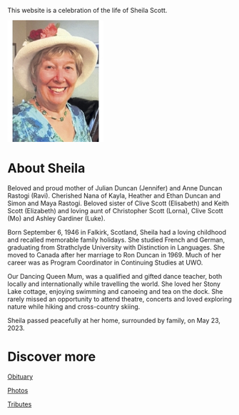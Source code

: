 This website is a celebration of the life of Sheila Scott.

<img src="./assets/sheila.jpg" alt="Sheila Scott"/>

# About Sheila

Beloved and proud mother of Julian Duncan (Jennifer) and Anne Duncan Rastogi (Ravi). Cherished Nana of Kayla, Heather and Ethan Duncan and Simon and Maya Rastogi. Beloved sister of Clive Scott (Elisabeth) and Keith Scott (Elizabeth) and loving aunt of Christopher Scott (Lorna), Clive Scott (Mo) and Ashley Gardiner (Luke). 

Born September 6, 1946 in Falkirk, Scotland, Sheila had a loving childhood and recalled memorable family holidays. She studied French and German, graduating from Strathclyde University with Distinction in Languages. She moved to Canada after her marriage to Ron Duncan in 1969. Much of her career was as Program Coordinator in Continuing Studies at UWO. 

Our Dancing Queen Mum, was a qualified and gifted dance teacher, both locally and internationally while travelling the world. She loved her Stony Lake cottage, enjoying swimming and canoeing and tea on the dock. She rarely missed an opportunity to attend theatre, concerts and loved exploring nature while hiking and cross-country skiing. 

Sheila passed peacefully at her home, surrounded by family, on May 23, 2023. 

# Discover more

[Obituary](./obituary)

[Photos](./photos)

[Tributes](./tributes)
